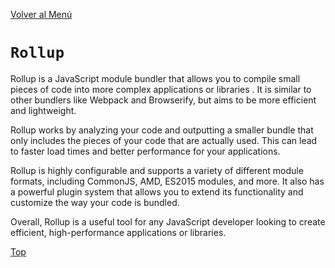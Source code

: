 [Volver al Menú](root.md)

# `Rollup`

Rollup is a JavaScript module bundler that allows you to compile small pieces of code into more complex applications or libraries . It is similar to other bundlers like Webpack and Browserify, but aims to be more efficient and lightweight.

Rollup works by analyzing your code and outputting a smaller bundle that only includes the pieces of your code that are actually used. This can lead to faster load times and better performance for your applications.

Rollup is highly configurable and supports a variety of different module formats, including CommonJS, AMD, ES2015 modules, and more. It also has a powerful plugin system that allows you to extend its functionality and customize the way your code is bundled.

Overall, Rollup is a useful tool for any JavaScript developer looking to create efficient, high-performance applications or libraries.

[Top](#rollup)